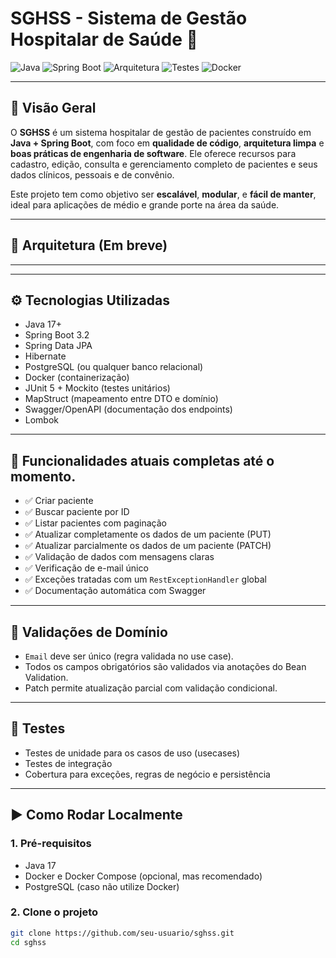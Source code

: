 # SGHSS - Sistema de Gestão Hospitalar de Saúde 🏥

![Java](https://img.shields.io/badge/Java-17+-red?logo=java)
![Spring Boot](https://img.shields.io/badge/Spring_Boot-3.2-green?logo=springboot)
![Arquitetura](https://img.shields.io/badge/Clean%20Architecture-✔️-blue)
![Testes](https://img.shields.io/badge/Testes-JUnit5-blue)
![Docker](https://img.shields.io/badge/Container-ready-blue?logo=docker)

---

## 📖 Visão Geral

O **SGHSS** é um sistema hospitalar de gestão de pacientes construído em **Java + Spring Boot**, com foco em **qualidade de código**, **arquitetura limpa** e **boas práticas de engenharia de software**. Ele oferece recursos para cadastro, edição, consulta e gerenciamento completo de pacientes e seus dados clínicos, pessoais e de convênio.

Este projeto tem como objetivo ser **escalável**, **modular**, e **fácil de manter**, ideal para aplicações de médio e grande porte na área da saúde.

---

## 🧱 Arquitetura (Em breve)


****


---

## ⚙️ Tecnologias Utilizadas

- Java 17+
- Spring Boot 3.2
- Spring Data JPA
- Hibernate
- PostgreSQL (ou qualquer banco relacional)
- Docker (containerização)
- JUnit 5 + Mockito (testes unitários)
- MapStruct (mapeamento entre DTO e domínio)
- Swagger/OpenAPI (documentação dos endpoints)
- Lombok

---

## 🚀 Funcionalidades atuais completas até o momento.

- ✅ Criar paciente
- ✅ Buscar paciente por ID
- ✅ Listar pacientes com paginação
- ✅ Atualizar completamente os dados de um paciente (PUT)
- ✅ Atualizar parcialmente os dados de um paciente (PATCH)
- ✅ Validação de dados com mensagens claras
- ✅ Verificação de e-mail único
- ✅ Exceções tratadas com um `RestExceptionHandler` global
- ✅ Documentação automática com Swagger

---

## 🔐 Validações de Domínio

- `Email` deve ser único (regra validada no use case).
- Todos os campos obrigatórios são validados via anotações do Bean Validation.
- Patch permite atualização parcial com validação condicional.

---

## 🧪 Testes

- Testes de unidade para os casos de uso (usecases)
- Testes de integração
- Cobertura para exceções, regras de negócio e persistência

---

## ▶️ Como Rodar Localmente

### 1. Pré-requisitos

- Java 17
- Docker e Docker Compose (opcional, mas recomendado)
- PostgreSQL (caso não utilize Docker)

### 2. Clone o projeto

```bash
git clone https://github.com/seu-usuario/sghss.git
cd sghss
